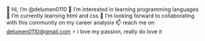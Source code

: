  👋 Hi, I’m @delumen0110
 👀 I’m interested in learning programming languages
 🌱 I’m currently learning html and css
 💞️ I’m looking forward to collaborating with this community on my career analysis
 📫 reach me on delumen0110@gmail.com
 ⚡ i love my passion, really do love it
<!---
delumen0110/delumen0110 is a ✨ special ✨ repository because its `README.md` (this file) appears on your GitHub profile.
You can click the Preview link to take a look at your changes.
--->
